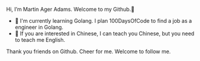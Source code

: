 Hi, I’m Martin Ager Adams. Welcome to my Github.👋

- 🌱 I'm currently learning Golang. I plan 100DaysOfCode to find a job as a engineer in Golang.
- 💬 If you are interested in Chinese, I can teach you Chinese, but you need to teach me English.

Thank you friends on Github. Cheer for me. Welcome to follow me.
